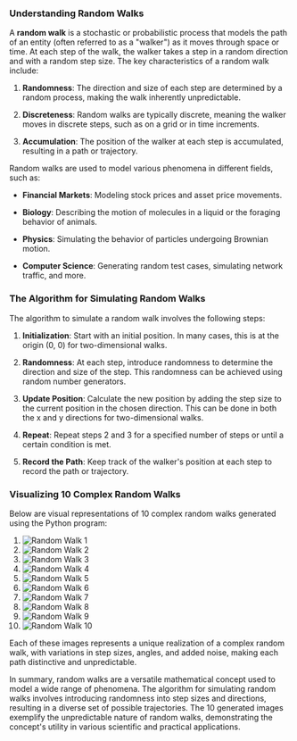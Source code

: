 ### Understanding Random Walks

A **random walk** is a stochastic or probabilistic process that models the path of an entity (often referred to as a "walker") as it moves through space or time. At each step of the walk, the walker takes a step in a random direction and with a random step size. The key characteristics of a random walk include:

1. **Randomness**: The direction and size of each step are determined by a random process, making the walk inherently unpredictable.

2. **Discreteness**: Random walks are typically discrete, meaning the walker moves in discrete steps, such as on a grid or in time increments.

3. **Accumulation**: The position of the walker at each step is accumulated, resulting in a path or trajectory.

Random walks are used to model various phenomena in different fields, such as:

- **Financial Markets**: Modeling stock prices and asset price movements.

- **Biology**: Describing the motion of molecules in a liquid or the foraging behavior of animals.

- **Physics**: Simulating the behavior of particles undergoing Brownian motion.

- **Computer Science**: Generating random test cases, simulating network traffic, and more.

### The Algorithm for Simulating Random Walks

The algorithm to simulate a random walk involves the following steps:

1. **Initialization**: Start with an initial position. In many cases, this is at the origin (0, 0) for two-dimensional walks.

2. **Randomness**: At each step, introduce randomness to determine the direction and size of the step. This randomness can be achieved using random number generators.

3. **Update Position**: Calculate the new position by adding the step size to the current position in the chosen direction. This can be done in both the x and y directions for two-dimensional walks.

4. **Repeat**: Repeat steps 2 and 3 for a specified number of steps or until a certain condition is met.

5. **Record the Path**: Keep track of the walker's position at each step to record the path or trajectory.

### Visualizing 10 Complex Random Walks

Below are visual representations of 10 complex random walks generated using the Python program:

1. ![Random Walk 1](random_walk_1.png)
2. ![Random Walk 2](random_walk_2.png)
3. ![Random Walk 3](random_walk_3.png)
4. ![Random Walk 4](random_walk_4.png)
5. ![Random Walk 5](random_walk_5.png)
6. ![Random Walk 6](random_walk_6.png)
7. ![Random Walk 7](random_walk_7.png)
8. ![Random Walk 8](random_walk_8.png)
9. ![Random Walk 9](random_walk_9.png)
10. ![Random Walk 10](random_walk_10.png)

Each of these images represents a unique realization of a complex random walk, with variations in step sizes, angles, and added noise, making each path distinctive and unpredictable.

In summary, random walks are a versatile mathematical concept used to model a wide range of phenomena. The algorithm for simulating random walks involves introducing randomness into step sizes and directions, resulting in a diverse set of possible trajectories. The 10 generated images exemplify the unpredictable nature of random walks, demonstrating the concept's utility in various scientific and practical applications.
